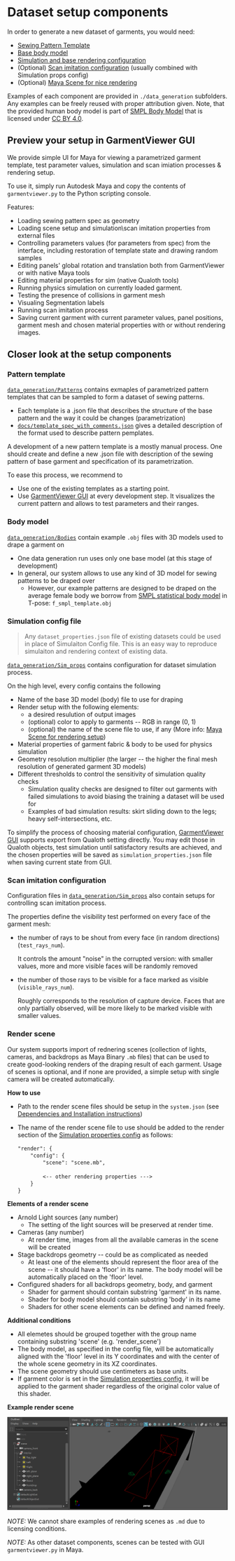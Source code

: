 # Dataset setup components

In order to generate a new dataset of garments, you would need:
* [Sewing Pattern Template](#pattern-template)
* [Base body model](#body-model)
* [Simulation and base rendering configuration](#simulation-config-file)
* (Optional) [Scan imitation configuration](#scan-imitation-configuration) (usually combined with Simulation props config)
* (Optional) [Maya Scene for nice rendering](#render-scene)

Examples of each component are provided in `./data_generation` subfolders. Any examples can be freely reused with proper attribution given. Note, that the provided human body model is part of [SMPL Body Model](https://smpl.is.tue.mpg.de/) that is licensed under [CC BY 4.0](https://creativecommons.org/licenses/by/4.0/).

## Preview your setup in GarmentViewer GUI

We provide simple UI for Maya for viewing a parametrized garment template, test parameter values, simulation and scan imiation processes & rendering setup.

To use it, simply run Autodesk Maya and copy the contents of `garmentviewer.py` to the Python scripting console.

Features:
* Loading sewing pattern spec as geometry
* Loading scene setup and simulation\scan imitation properties from external files
* Controlling parameters values (for parameters from spec) from the interface, including restoration of template state and drawing random samples
* Editing panels' global rotation and translation both from GarmentViewer or with native Maya tools
* Editing material properties for sim (native Qualoth tools)
* Running physics simulation on currently loaded garment.
* Testing the presence of collisions in garment mesh
* Visualing Segmentation labels
* Running scan imitation process
* Saving current garment with current parameter values, panel positions, garment mesh and chosen material properties with or without rendering images.

## Closer look at the setup components
### Pattern template
[`data_generation/Patterns`](../data_generation/Patterns) contains exmaples of parametrized pattern templates that can be sampled to form a dataset of sewing patterns. 
* Each template is a .json file that describes the structure of the base pattern and the way it could be changes (parametrization)
* [`docs/template_spec_with_comments.json`](../docs/template_spec_with_comments.json) gives a detailed description of the format used to describe pattern pemplates.

A development of a new pattern template is a mostly manual process. One should create and define a new .json file with description of the sewing pattern of base garment and specification of its parametrization. 

To ease this process, we recommend to
* Use one of the existing templates as a starting point.
* Use [GarmentViewer GUI](#Preview-your-setup-in-GarmentViewer-GUI) at every development step. It visualizes the current pattern and allows to test parameters and their ranges.

### Body model
[`data_generation/Bodies`](../data_generation/Bodies) contain example `.obj` files with 3D models used to drape a garment on
* One data generation run uses only one base model (at this stage of development)
* In general, our system allows to use any kind of  3D model for sewing patterns to be draped over
    * However, our example patterns are designed to be draped on the average female body we borrow from [SMPL statistical body model](https://smpl.is.tue.mpg.de/) in T-pose: `f_smpl_template.obj` 

### Simulation config file

> Any `dataset_properties.json` file of existing datasets could be used in place of Simulaiton Config file. This is an easy way to reproduce simulaiton and rendering context of existing data.

[`data_generation/Sim_props`](../data_generation/Sim_props) contains configuration for dataset simulation process.

On the high level, every config contains the following
* Name of the base 3D model (body) file to use for draping
* Render setup with the following elements: 
    * a desired resulution of output images
    * (optional) color to apply to garments -- RGB in range (0, 1)
    * (optional) the name of the scene file to use, if any (More info: [Maya Scene for rendering setup](#render-scenes))
* Material properties of garment fabric & body to be used for physics simulation
* Geometry resolution multiplier (the larger -- the higher the final mesh resolution of generated garment 3D models)
* Different thresholds to control the sensitivity of simulation quality checks
    * Simulation quality checks are designed to filter out garments with failed simulations to avoid biasing the training a dataset will be used for
    * Examples of bad simulation results: skirt sliding down to the legs; heavy self-intersections, etc.

To simplify the process of choosing material configuration, [GarmentViewer GUI](#Preview-your-setup-in-GarmentViewer-GUI) supports export from Qualoth setting directly. You may edit those in Qualoth objects, test simulation until satisfactory results are achieved, and the chosen properties will be saved as `simulation_properties.json` file when saving current state from GUI.

### Scan imitation configuration

Configuration files in [`data_generation/Sim_props`](../data_generation/Sim_props) also contain setups for controlling scan imitation process. 

The properties define the visibility test performed on every face of the garment mesh:
* the number of rays to be shout from every face (in random directions) (`test_rays_num`). 

    It controls the amount "noise" in the corrupted version: with smaller values, more and more visible faces will be randomly removed
* the number of those rays to be visible for a face marked as visible (`visible_rays_num`). 

    Roughly corresponds to the resolution of capture device. Faces that are only partially observed, will be more likely to be marked visible with smaller values.

### Render scene

Our system supports import of rednering scenes (collection of lights, cameras, and backdrops as Maya Binary `.mb` files) that can be used to create good-looking renders of the draping result of each garment. Usage of scenes is optional, and if none are provided, a simple setup with single camera will be created automatically.

**How to use** 

* Path to the render scene files should be setup in the `system.json` (see [Dependencies and Installation instructions](Installation.md#local-paths-setup))
* The name of the render scene file to use should be added to the render section of the [Simulation properties config](#simulation-config-file) as follows:

    ```
    "render": {
        "config": {
            "scene": "scene.mb", 

            <-- other rendering properties --->
        }
    }
    ```

**Elements of a render scene**
* Arnold Light sources (any number)
    * The setting of the light sources will be preserved at render time.
* Cameras (any number) 
    * At render time, images from all the available cameras in the scene will be created
* Stage backdrops geometry -- could be as complicated as needed
    * At least one of the elements should represent the floor area of the scene -- it should have a 'floor' in its name.
    The body model will be automatically placed on the 'floor' level.
* Configured shaders for all backdrops geometry, body, and garment
    * Shader for garment should contain substring 'garment' in its name. 
    * Shader for body model should contain substring 'body' in its name
    * Shaders for other scene elements can be defined and named freely.

**Additional conditions**
* All elemetes should be grouped together with the group name containing substring 'scene' (e.g. 'render_scene')
* The body model, as specified in the config file, will be automatically aligned with the 'floor' level in its Y coordinates and with the center of the whole scene geometry in its XZ coordinates.
* The scene geometry should use centimeters as base units.
* If garment color is set in the [Simulation properties config](#simulation-config-file), it will be applied to the garment shader regardless of the original color value of this shader. 

**Example render scene**

![rexample_scene](../img/render_scene_example.png)


*NOTE:* We cannot share examples of rendering scenes as `.md` due to licensing conditions.

*NOTE:* As other dataset components, scenes can be tested with GUI `garmentviewer.py` in Maya.